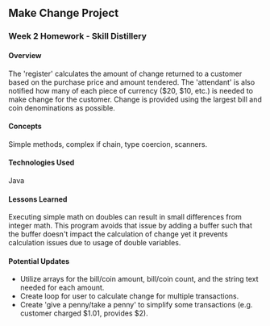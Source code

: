 ## Make Change Project

### Week 2 Homework - Skill Distillery

#### Overview

The 'register' calculates the amount of change returned to a customer based on the purchase price and amount tendered.  The 'attendant' is also notified how many of each piece of currency ($20, $10, etc.) is needed to make change for the customer.  Change is provided using the largest bill and coin denominations as possible.

#### Concepts

Simple methods, complex if chain, type coercion, scanners.

#### Technologies Used

Java

#### Lessons Learned

Executing simple math on doubles can result in small differences from integer math.  This program avoids that issue by adding a buffer such that the buffer doesn't impact the calculation of change yet it prevents calculation issues due to usage of double variables.

#### Potential Updates

- Utilize arrays for the bill/coin amount, bill/coin count, and the string text needed for each amount.
- Create loop for user to calculate change for multiple transactions.
- Create 'give a penny/take a penny' to simplify some transactions (e.g. customer charged $1.01, provides $2).

